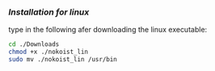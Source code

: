 ### ***Installation for linux***
type in the following afer downloading the linux executable:
```sh
cd ./Downloads
chmod +x ./nokoist_lin
sudo mv ./nokoist_lin /usr/bin
```
